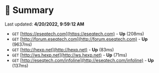 # 📖 Summary
Last updated: **4/20/2022, 9:59:12 AM**

- `GET` [https://eseqtech.com](https://eseqtech.com) - **Up** (208ms)
- `GET` [http://forum.eseqtech.com](http://forum.eseqtech.com) - **Up** (9637ms)
- `GET` [http://hexp.net](http://hexp.net) - **Up** (83ms)
- `GET` [http://ws.hexp.net](http://ws.hexp.net) - **Up** (71ms)
- `GET` [http://eseqtech.com/infoline](http://eseqtech.com/infoline) - **Up** (137ms)
